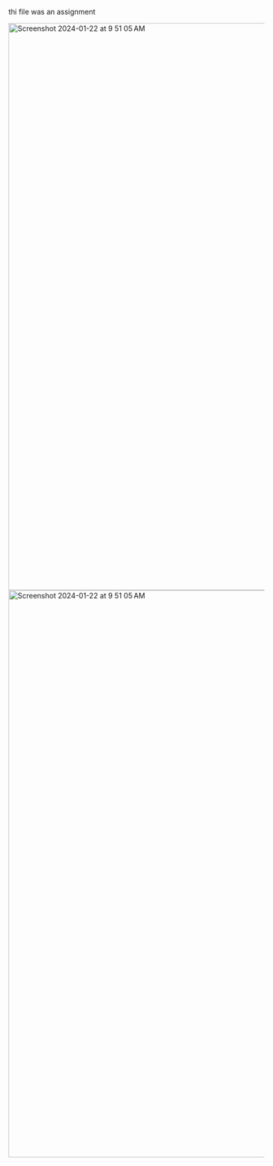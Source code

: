 thi file was an assignment

<img width="1116" alt="Screenshot 2024-01-22 at 9 51 05 AM" src="https://github.com/dimpald101/Jedi-Assignments/assets/90759848/09109574-892a-45e9-bc1d-4162a5c05560">
<img width="1116" alt="Screenshot 2024-01-22 at 9 51 05 AM" src="https://github.com/dimpald101/Jedi-Assignments/assets/90759848/7e6045f8-147f-4295-9ce6-3c6feef95376">
